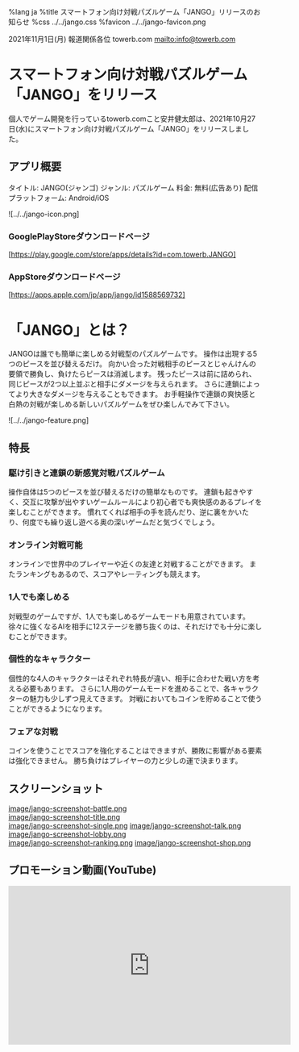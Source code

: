 %lang ja
%title スマートフォン向け対戦パズルゲーム「JANGO」リリースのお知らせ
%css ../../jango.css
%favicon ../../jango-favicon.png

2021年11月1日(月)
報道関係各位
towerb.com
[mailto:info@towerb.com](info@towerb.com)

# スマートフォン向け対戦パズルゲーム「JANGO」をリリース

個人でゲーム開発を行っているtowerb.comこと安井健太郎は、2021年10月27日(水)にスマートフォン向け対戦パズルゲーム「JANGO」をリリースしました。

## アプリ概要

タイトル: JANGO(ジャンゴ)
ジャンル: パズルゲーム
料金: 無料(広告あり)
配信プラットフォーム: Android/iOS

![../../jango-icon.png]

### GooglePlayStoreダウンロードページ

[https://play.google.com/store/apps/details?id=com.towerb.JANGO]

### AppStoreダウンロードページ

[https://apps.apple.com/jp/app/jango/id1588569732]

# 「JANGO」とは？

JANGOは誰でも簡単に楽しめる対戦型のパズルゲームです。
操作は出現する5つのピースを並び替えるだけ。
向かい合った対戦相手のピースとじゃんけんの要領で勝負し、負けたらピースは消滅します。
残ったピースは前に詰められ、同じピースが2つ以上並ぶと相手にダメージを与えられます。
さらに連鎖によってより大きなダメージを与えることもできます。
お手軽操作で連鎖の爽快感と白熱の対戦が楽しめる新しいパズルゲームをぜひ楽しんでみて下さい。

![../../jango-feature.png]

## 特長

### 駆け引きと連鎖の新感覚対戦パズルゲーム

操作自体は5つのピースを並び替えるだけの簡単なものです。
連鎖も起きやすく、交互に攻撃が出やすいゲームルールにより初心者でも爽快感のあるプレイを楽しむことができます。
慣れてくれば相手の手を読んだり、逆に裏をかいたり、何度でも繰り返し遊べる奥の深いゲームだと気づくでしょう。

### オンライン対戦可能

オンラインで世界中のプレイヤーや近くの友達と対戦することができます。
またランキングもあるので、スコアやレーティングも競えます。

### 1人でも楽しめる

対戦型のゲームですが、1人でも楽しめるゲームモードも用意されています。
徐々に強くなるAIを相手に12ステージを勝ち抜くのは、それだけでも十分に楽しむことができます。

### 個性的なキャラクター

個性的な4人のキャラクターはそれぞれ特長が違い、相手に合わせた戦い方を考える必要もあります。
さらに1人用のゲームモードを進めることで、各キャラクターの魅力も少しずつ見えてきます。
対戦においてもコインを貯めることで使うことができるようになります。

### フェアな対戦

コインを使うことでスコアを強化することはできますが、勝敗に影響がある要素は強化できません。
勝ち負けはプレイヤーの力と少しの運で決まります。

## スクリーンショット

[image/jango-screenshot-battle.png](![image/jango-screenshot-battle.png]) \
[image/jango-screenshot-title.png](![image/jango-screenshot-title.png]) \
[image/jango-screenshot-single.png](![image/jango-screenshot-single.png])
[image/jango-screenshot-talk.png](![image/jango-screenshot-talk.png]) \
[image/jango-screenshot-lobby.png](![image/jango-screenshot-lobby.png]) \
[image/jango-screenshot-ranking.png](![image/jango-screenshot-ranking.png])
[image/jango-screenshot-shop.png](![image/jango-screenshot-shop.png])

## プロモーション動画(YouTube)

<iframe width="560" height="315" src="https://www.youtube.com/embed/VxVtVf3Dcl0" title="YouTube video player" frameborder="0" allow="accelerometer; autoplay; clipboard-write; encrypted-media; gyroscope; picture-in-picture" allowfullscreen></iframe>
